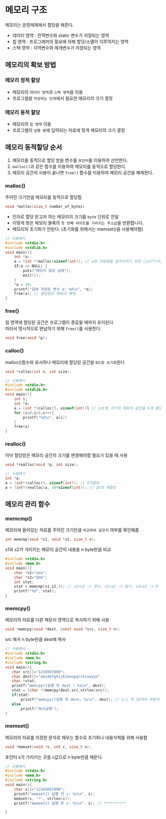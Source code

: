 # 메모리 구조
메모리는 운영체제에서 할당을 해준다.
- 데이터 영역 : 전역변수와 static 변수가 저장되는 영역
- 힙 영역 : 프로그래머의 필요에 의해 할당/소멸이 이루어지는 영역
- 스택 영역 : 지역변수와 매개변수가 저장되는 영역

## 메모리의 확보 방법
### 메모리 정적 할당 
- 메모리의 `데이터 영역`과 `스택 영역`을 이용
- 프로그램을 `작성하는 단계`에서 필요한 메모리의 크기 결정

### 메모리 동적 할당
- 메모리의 `힙 영역` 이용
- 프로그램이 `실행 중`에 입력되는 자료에 맞게 메모리의 크기 결정

## 메모리 동적할당 순서
1. 메모리를 동적으로 할당 받을 변수를 `포인터`를 이용하여 선언한다.
2. `malloc()`과 같은 함수를 이용하여 메모리를 동적으로 할당한다.
3. 메모리 공간의 사용이 끝나면 `free()` 함수를 이용하여 메모리 공간을 해제한다.

### malloc()
주어진 크기만큼 메모리를 동적으로 할당함.
``` C 
void *malloc(size_t number_of_bytes)
```
- 인자로 할당 받고자 하는 메모리의 크기를 `byte` 단위로 전달
- 이렇게 찾은 메모리 블록의 `첫 번째 바이트를 가리키는 주소값`을 반환합니다.
- 메모리의 초기화가 안된다. (초기화를 위해서는 memset()을 사용해야함)

``` C
// 사용예시
#include <stdio.h>
#include <stdlib.h>
void main(){
    int *a;
    a = (int *)malloc(sizeof(int)); // a와 자료형을 일치시키기 위한 (int*)사용
    if(a == NULL) {
        puts("메모리 할당 실패");
        exit(1);
    }
    *a = 20;
    printf("힙에 저장된 변수 a: %d\n", *a);
    free(a); // 할당받은 메모리 해제
}
```

### free()
힙 영역에 할당된 공간은 프로그램이 종료될 때까지 유지된다  
따라서 명시적으로 반납하기 위해 `free()`를 사용한다.
``` C
void free(void *p);
```

### calloc()
malloc()함수와 유사하나 메모리에 할당된 공간을 `0으로 초기화`한다
``` C
void *calloc(int n, int size);
```

``` C
// 사용예시
#include <stdio.h>
#include <stdlib.h>
void main(){
    int i;
    int *a;
    a = (int *)calloc(5, sizeof(int))l // int형 크기의 메모리 공간을 5개 할당
    for (i=0;i<5;i++){
        printf("%d\n", a[i])
    }
    free(a)
}
```

### realloc()
이미 할당받은 메모리 공간의 크기를 변경해야할 필요가 있을 때 사용
``` C
void *realloc(void *p, int size);
``` 

``` C
// 사용예시
int *a;
a = (int*)calloc(5, sizeof(int)); // 5개할당
a = (int*)realloc(a, 10*sizeof(int)); // 10개 재할당
``` 

## 메모리 관리 함수
### memcmp()
메모리에 들어있는 자료를 주어진 크기만큼 `비교하여 같은지` 여부를 확인해줌
``` C
int memcmp(void *s1, void *s2, size_t n);
```
s1과 s2가 가리키는 메모리 공간의 내용을 n byte만큼 비교
``` C
#include <stdio.h>
#include <mem.h>
void main(){
    char *s1="aaa";
    char *s2="bbb";
    int stat;
    stat = memcmp(s1,s2,3); // s1>s2 -> 양수, s1<s2 -> 음수, s1=s2 -> 0
    printf("%d", stat);
}
```

### memcpy()
메모리의 자료를 다른 메모리 영역으로 복사하기 위해 사용
 ``` C
 void *memcpy(void *dest, const void *src, size_t n);
 ```
 src 에서 n byte만큼 dest에 복사
 ``` C
 // 사용예시
 #include <stdio.h>
 #include <mem.h>
 #include <string.h>
 void main(){
    char src[]="1234567890";
    char dest[]="abcdefghijklmnopqrstuvwxyz"
    char *stat;
    printf("memcpy()실행 전 dest : %s\n", dest);
    stat = (char *)memcpy(dest,src,strlen(src));
    if(stat)
        printf("memcpy()실행 후 dest: %s\n", dest); // a~j 즉 10개의 부분이 1~0으로 변경됨
    else
        printf("복사실패");
 }
 ```

### memset()
메모리의 자료를 지정한 문자로 채우는 함수로 초기화나 내용삭제를 위해 사용함
``` C
void *memset(void *s, int c, size_t n);
```
포인터 s가 가리키는 곳을 c값으로 n byte만큼 채운다.
``` C
// 사용예시
#include <stdio.h>
#include <mem.h>
#include <string.h>
void main(){
    char s[]="12345667890";
    printf("memset() 실행 전 s: %s\n", s);
    memset(s, '*', strlen(s));
    printf("memset() 실행 후 s: %s\n", s); // **********

}
```